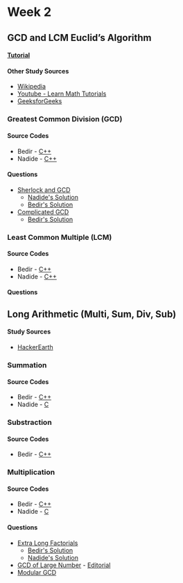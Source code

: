 # Week 2

## GCD and LCM Euclid’s Algorithm

#### [Tutorial]() 

#### Other Study Sources
- [Wikipedia](https://en.wikipedia.org/wiki/Euclidean_algorithm)
- [Youtube - Learn Math Tutorials](https://www.youtube.com/watch?v=JUzYl1TYMcU)
- [GeeksforGeeks](http://www.geeksforgeeks.org/basic-and-extended-euclidean-algorithms/)


### Greatest Common Division (GCD)

#### Source Codes
- Bedir - [C++](https://github.com/BedirT/AlgorithmsL/blob/master/Algorithms/Math/GCD%20and%20LCM%20Euclid%20Algorithm.cpp)
- Nadide - [C++](https://github.com/nadide/ACM-ICPC/blob/master/codes/math_GCD.cpp)

#### Questions    
- [Sherlock and GCD](https://www.hackerrank.com/challenges/sherlock-and-gcd?h_r=internal-search)
    - [Nadide's Solution](https://github.com/nadide/ACM-ICPC/blob/master/problems/hackerrank/mathematics/sherlockAndGCD.c)
    - [Bedir's Solution](https://github.com/BedirT/AlgorithmsL/blob/master/Problems/HackerRank/Math/Sherlock%20and%20GCD.cpp)
- [Complicated GCD](http://codeforces.com/contest/664/problem/A)
    - [Bedir's Solution](https://github.com/BedirT/AlgorithmsL/blob/master/Problems/Curriculum%20Q's/Week%201/Complicated%20GCD.cpp)   

### Least Common Multiple (LCM)

#### Source Codes
- Bedir - [C++](https://github.com/BedirT/AlgorithmsL/blob/master/Algorithms/Math/GCD%20and%20LCM%20Euclid%20Algorithm.cpp)
- Nadide - [C++](https://github.com/nadide/ACM-ICPC/blob/master/codes/math_LCM.cpp)

#### Questions



## Long Arithmetic (Multi, Sum, Div, Sub)

#### Study Sources
- [HackerEarth](https://www.hackerearth.com/practice/notes/get-the-modulo-of-a-very-large-number-that-cannot-be-stored-in-any-data-type-in-cc-1/) 

### Summation
 
#### Source Codes
- Bedir - [C++](https://github.com/BedirT/AlgorithmsL/blob/master/Algorithms/Math/extra_long_sum.cpp)
- Nadide - [C](https://github.com/nadide/ACM-ICPC/blob/master/codes/math_longArithmatic_Add.c)


### Substraction

#### Source Codes
- Bedir - [C++](https://github.com/BedirT/AlgorithmsL/blob/master/Algorithms/Math/extra_long_sub.cpp)


### Multiplication

#### Source Codes
- Bedir - [C++](https://github.com/BedirT/AlgorithmsL/blob/master/Algorithms/Math/extra_long_mult.cpp)
- Nadide - [C](https://github.com/nadide/ACM-ICPC/blob/master/codes/math_longArithmatic_Mult.c)

#### Questions
- [Extra Long Factorials](https://www.hackerrank.com/challenges/extra-long-factorials?h_r=internal-search)
	- [Bedir's Solution](https://github.com/BedirT/AlgorithmsL/blob/master/Problems/HackerRank/Algorithms/Implementation/Extra%20Long%20Factorial.cpp)
	- [Nadide's Solution](https://github.com/nadide/ACM-ICPC/blob/master/problems/hackerrank/extraLongFactorials.c)
- [GCD of Large Number](https://www.codechef.com/problems/GCD2)
        - [Editorial](https://www.geeksforgeeks.org/gcd-of-two-numbers-when-one-of-them-can-be-very-large-2/)
- [Modular GCD](https://www.codechef.com/AUG18B/problems/GCDMOD)
